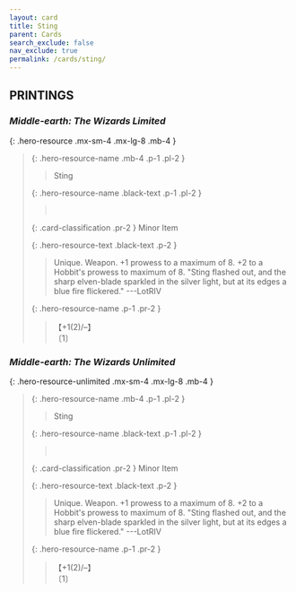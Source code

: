 ```yaml
---
layout: card
title: Sting
parent: Cards
search_exclude: false
nav_exclude: true
permalink: /cards/sting/
---
```


## PRINTINGS


### _Middle-earth: The Wizards Limited_

{: .hero-resource .mx-sm-4 .mx-lg-8 .mb-4 }
> {: .hero-resource-name .mb-4 .p-1 .pl-2 }
> > <div class="card-mp"></div>
> > <div class="card-name">Sting</div>
>
> {: .hero-resource-name .black-text .p-1 .pl-2 }
> > &nbsp;
>
> {: .card-classification .pr-2 }
> Minor Item
>
> {: .hero-resource-text .black-text .p-2 }
> > Unique. Weapon. +1 prowess to a maximum of 8. +2 to a Hobbit's prowess to maximum of 8.  "Sting flashed out, and the sharp elven-blade sparkled in the silver light, but at its edges a blue fire flickered." ---LotRIV 
> 
> {: .hero-resource-name .p-1 .pr-2 }
> > <div class="card-shield">【+1(2)/&ndash;】</div>
> > <div class="card-corruption">〔1〕</div>

### _Middle-earth: The Wizards Unlimited_

{: .hero-resource-unlimited .mx-sm-4 .mx-lg-8 .mb-4 }
> {: .hero-resource-name .mb-4 .p-1 .pl-2 }
> > <div class="card-mp"></div>
> > <div class="card-name">Sting</div>
>
> {: .hero-resource-name .black-text .p-1 .pl-2 }
> > &nbsp;
>
> {: .card-classification .pr-2 }
> Minor Item
>
> {: .hero-resource-text .black-text .p-2 }
> > Unique. Weapon. +1 prowess to a maximum of 8. +2 to a Hobbit's prowess to maximum of 8.  "Sting flashed out, and the sharp elven-blade sparkled in the silver light, but at its edges a blue fire flickered." ---LotRIV 
> 
> {: .hero-resource-name .p-1 .pr-2 }
> > <div class="card-shield">【+1(2)/&ndash;】</div>
> > <div class="card-corruption">〔1〕</div>
